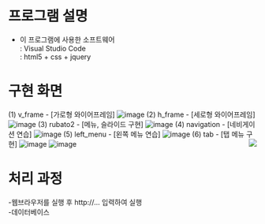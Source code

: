 # 프로그램 설명
- 이 프로그램에 사용한 소프트웨어<br>
: Visual Studio Code<br>
: html5 + css + jquery


# 구현 화면
<!-- windows key + shift + s -->
(1) v_frame - [가로형 와이어프레임]
![image](https://user-images.githubusercontent.com/62008219/160993508-eaee7f3c-d88e-464d-afb7-378dd1dd8ac1.png)
(2) h_frame - [세로형 와이어프레임]
![image](https://user-images.githubusercontent.com/62008219/160992772-ce15afbc-78ac-4923-9910-173df907e5f4.png)
(3) rubato2 - [메뉴, 슬라이드 구현]
![image](https://user-images.githubusercontent.com/62008219/161181553-a31c9e6e-f9a0-4a58-be32-11ff769a19df.png)
(4) navigation - [네비게이션 연습]
![image](https://user-images.githubusercontent.com/62008219/163710403-eaf00cc3-4701-4653-b467-54f6ba35f035.png)
(5) left_menu - [왼쪽 메뉴 연습]
![image](https://user-images.githubusercontent.com/62008219/163710384-5fb3987a-8b16-4ee7-bf43-b9ebdffb4838.png)
(6) tab - [탭 메뉴 구현]
![image](https://user-images.githubusercontent.com/62008219/163710471-9f057158-ba34-4f30-9fc2-b72f1cc4cf8b.png)
![image](https://user-images.githubusercontent.com/62008219/163710485-0b0b44ee-a089-41fe-b860-87ff9189e97e.png)<img src="image_src" align="right">





# 처리 과정
-웹브라우저를 실행 후 http://... 입력하여 실행<br>
-데이터베이스
